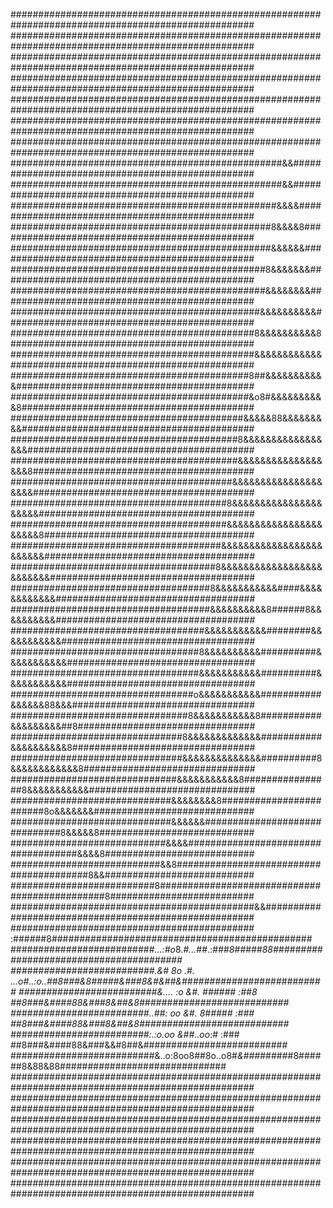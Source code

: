 ####################################################################################################
####################################################################################################
####################################################################################################
####################################################################################################
####################################################################################################
####################################################################################################
####################################################################################################
#################################################&&#################################################
#################################################&&#################################################
################################################&&&&################################################
###############################################8&&&&8###############################################
###############################################&&&&&&###############################################
##############################################8&&&&&&&##############################################
##############################################&&&&&&&&##############################################
#############################################&&&&&&&&&&#############################################
############################################8&&&&&&&&&&8############################################
############################################&&&&&&&&&&&&############################################
###########################################8##&&&&&&&&&&&###########################################
###########################################&o8#&&&&&&&&&&8##########################################
##########################################&&&&&88&&&&&&&&&##########################################
#########################################8&&&&&&&&&&&&&&&&&#########################################
#########################################&&&&&&&&&&&&&&&&&&8########################################
########################################&&&&&&&&&&&&&&&&&&&&########################################
#######################################8&&&&&&&&&&&&&&&&&&&&&#######################################
#######################################&&&&&&&&&&&&&&&&&&&&&&8######################################
######################################&&&&&&&&&&&&&&&&&&&&&&&&######################################
#####################################8&&&&&&&&&&&&&&&&&&&&&&&&&#####################################
####################################8&&&&&&&&&&&####&&&&&&&&&&&&####################################
####################################&&&&&&&&&&8######8&&&&&&&&&&####################################
###################################&&&&&&&&&&&########&&&&&&&&&&&###################################
##################################8&&&&&&&&&&##########&&&&&&&&&&&##################################
##################################&&&&&&&&&&&##########&&&&&&&&&&&##################################
#################################o&&&&&&&&&&&###########&&&&&&88&&&#################################
################################8&&&&&&&&&&&8###########&&&&&&&&&##8################################
###############################8&&&&&&&&&&&&&###########&&&&&&&&&&8#################################
###############################&&&&&&&&&&&&&&##########8&&&&&&&&&&&&8###############################
##############################&&&&&&&&&&&8################8&&&&&&&&&&&##############################
#############################&&&&&&&&8########################8o&&&&&&&#############################
#############################&&&&&&##############################8&&&&&8############################
############################&&&&####################################&&&&8###########################
###########################&&8########################################8&&###########################
##########################8##############################################8##########################
############################################&&######################################################
############################################ :######8###############################################
##########################*...:#o*8.*#...*##.:***###8#####88########################################
##########################.&#* 8o  .#. ...o#..:o..##8###&8#####&###8&#&##&##########################
#########################&.... :o &#. ###### :##8 ##8###&####88&###8&##&8###########################
#########################..##: oo &#. 8##### :### ##8###&####88&###8&##&8###########################
#########################:.:o*.oo &##..oo*:# :### ##8###&####88&###&&#8##&##########################
##########################&..o:8oo8##8o..o8#*&###*######8######8&88&88##############################
####################################################################################################
####################################################################################################
####################################################################################################
####################################################################################################
####################################################################################################
####################################################################################################
